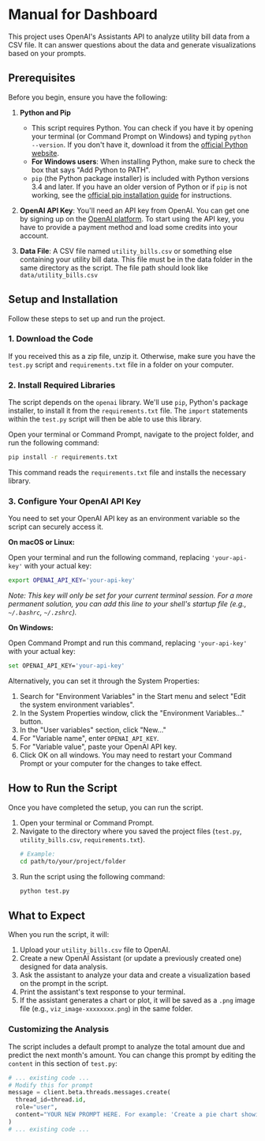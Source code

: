 # Manual for Dashboard

This project uses OpenAI's Assistants API to analyze utility bill data from a CSV file. It can answer questions about the data and generate visualizations based on your prompts.

## Prerequisites

Before you begin, ensure you have the following:

1.  **Python and Pip**

    - This script requires Python. You can check if you have it by opening your terminal (or Command Prompt on Windows) and typing `python --version`. If you don't have it, download it from the [official Python website](https://www.python.org/downloads/). 
    - **For Windows users**: When installing Python, make sure to check the box that says "Add Python to PATH".
    - `pip` (the Python package installer) is included with Python versions 3.4 and later. If you have an older version of Python or if `pip` is not working, see the [official pip installation guide](https://pip.pypa.io/en/stable/installation/) for instructions.

2.  **OpenAI API Key**: You'll need an API key from OpenAI. You can get one by signing up on the [OpenAI platform](https://platform.openai.com/). To start using the API key, you have to provide a payment method and load some credits into your account. 

3.  **Data File**: A CSV file named `utility_bills.csv` or something else containing your utility bill data. This file must be in the data folder in the same directory as the script. The file path should look like `data/utility_bills.csv`

## Setup and Installation

Follow these steps to set up and run the project.

### 1. Download the Code

If you received this as a zip file, unzip it. Otherwise, make sure you have the `test.py` script and `requirements.txt` file in a folder on your computer.

### 2. Install Required Libraries

The script depends on the `openai` library. We'll use `pip`, Python's package installer, to install it from the `requirements.txt` file. The `import` statements within the `test.py` script will then be able to use this library.

Open your terminal or Command Prompt, navigate to the project folder, and run the following command:

```bash
pip install -r requirements.txt
```

This command reads the `requirements.txt` file and installs the necessary library.

### 3. Configure Your OpenAI API Key

You need to set your OpenAI API key as an environment variable so the script can securely access it.

**On macOS or Linux:**

Open your terminal and run the following command, replacing `'your-api-key'` with your actual key:

```bash
export OPENAI_API_KEY='your-api-key'
```

_Note: This key will only be set for your current terminal session. For a more permanent solution, you can add this line to your shell's startup file (e.g., `~/.bashrc`, `~/.zshrc`)._

**On Windows:**

Open Command Prompt and run this command, replacing `'your-api-key'` with your actual key:

```bash
set OPENAI_API_KEY='your-api-key'
```

Alternatively, you can set it through the System Properties:

1. Search for "Environment Variables" in the Start menu and select "Edit the system environment variables".
2. In the System Properties window, click the "Environment Variables..." button.
3. In the "User variables" section, click "New..."
4. For "Variable name", enter `OPENAI_API_KEY`.
5. For "Variable value", paste your OpenAI API key.
6. Click OK on all windows. You may need to restart your Command Prompt or your computer for the changes to take effect.

## How to Run the Script

Once you have completed the setup, you can run the script.

1.  Open your terminal or Command Prompt.
2.  Navigate to the directory where you saved the project files (`test.py`, `utility_bills.csv`, `requirements.txt`).
    ```bash
    # Example:
    cd path/to/your/project/folder
    ```
3.  Run the script using the following command:
    ```bash
    python test.py
    ```

## What to Expect

When you run the script, it will:

1.  Upload your `utility_bills.csv` file to OpenAI.
2.  Create a new OpenAI Assistant (or update a previously created one) designed for data analysis.
3.  Ask the assistant to analyze your data and create a visualization based on the prompt in the script.
4.  Print the assistant's text response to your terminal.
5.  If the assistant generates a chart or plot, it will be saved as a `.png` image file (e.g., `viz_image-xxxxxxxx.png`) in the same folder.

### Customizing the Analysis

The script includes a default prompt to analyze the total amount due and predict the next month's amount. You can change this prompt by editing the `content` in this section of `test.py`:

```python
# ... existing code ...
# Modify this for prompt
message = client.beta.threads.messages.create(
  thread_id=thread.id,
  role="user",
  content="YOUR NEW PROMPT HERE. For example: 'Create a pie chart showing the distribution of charges by service type.'"
)
# ... existing code ...
```

```

```
